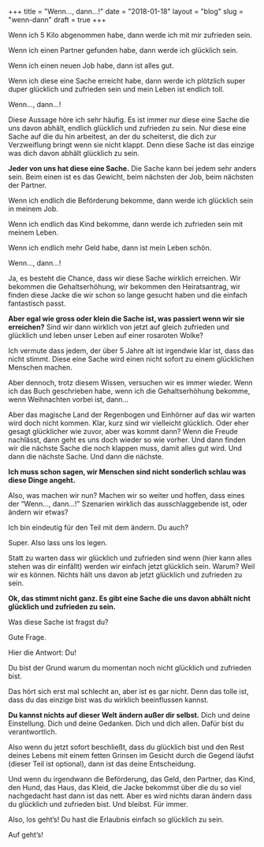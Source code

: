 +++
title = "Wenn..., dann...!"
date = "2018-01-18"
layout = "blog"
slug = "wenn-dann"
draft = true
+++

Wenn ich 5 Kilo abgenommen habe, dann werde ich mit mir zufrieden sein.

Wenn ich einen Partner gefunden habe, dann werde ich glücklich sein.

Wenn ich einen neuen Job habe, dann ist alles gut. 

Wenn ich diese eine Sache erreicht habe, dann werde ich plötzlich super duper glücklich und zufrieden sein und mein Leben ist endlich toll.

Wenn…, dann…!

Diese Aussage höre ich sehr häufig. Es ist immer nur diese eine Sache die uns davon abhält, endlich glücklich und zufrieden zu sein. Nur diese eine Sache auf die du hin arbeitest, an der du scheiterst, die dich zur Verzweiflung bringt wenn sie nicht klappt. Denn diese Sache ist das einzige was dich davon abhält glücklich zu sein.

**Jeder von uns hat diese eine Sache.** Die Sache kann bei jedem sehr anders sein. Beim einen ist es das Gewicht, beim nächsten der Job, beim nächsten der Partner.

Wenn ich endlich die Beförderung bekomme, dann werde ich glücklich sein in meinem Job.

Wenn ich endlich das Kind bekomme, dann werde ich zufrieden sein mit meinem Leben.

Wenn ich endlich mehr Geld habe, dann ist mein Leben schön.

Wenn…, dann…!

Ja, es besteht die Chance, dass wir diese Sache wirklich erreichen. Wir bekommen die Gehaltserhöhung, wir bekommen den Heiratsantrag, wir finden diese Jacke die wir schon so lange gesucht haben und die einfach fantastisch passt.

**Aber egal wie gross oder klein die Sache ist, was passiert wenn wir sie erreichen?** Sind wir dann wirklich von jetzt auf gleich zufrieden und glücklich und leben unser Leben auf einer rosaroten Wolke?

Ich vermute dass jedem, der über 5 Jahre alt ist irgendwie klar ist, dass das nicht stimmt. Diese eine Sache wird einen nicht sofort zu einem glücklichen Menschen machen.

Aber dennoch, trotz diesem Wissen, versuchen wir es immer wieder. Wenn ich das Buch geschrieben habe, wenn ich die Gehaltserhöhung bekomme, wenn Weihnachten vorbei ist, dann…

Aber das magische Land der Regenbogen und Einhörner auf das wir warten wird doch nicht kommen. Klar, kurz sind wir vielleicht glücklich. Oder eher gesagt glücklicher wie zuvor, aber was kommt dann? Wenn die Freude nachlässt, dann geht es uns doch wieder so wie vorher. Und dann finden wir die nächste Sache die noch klappen muss, damit alles gut wird. Und dann die nächste Sache. Und dann die nächste.

**Ich muss schon sagen, wir Menschen sind nicht sonderlich schlau was diese Dinge angeht.**

Also, was machen wir nun? Machen wir so weiter und hoffen, dass eines der “Wenn…, dann…!” Szenarien wirklich das ausschlaggebende ist, oder ändern wir etwas?

Ich bin eindeutig für den Teil mit dem ändern. Du auch?

Super. Also lass uns los legen.

Statt zu warten dass wir glücklich und zufrieden sind wenn (hier kann alles stehen was dir einfällt) werden wir einfach jetzt glücklich sein. Warum? Weil wir es können. Nichts hält uns davon ab jetzt glücklich und zufrieden zu sein.

**Ok, das stimmt nicht ganz. Es gibt eine Sache die uns davon abhält nicht glücklich und zufrieden zu sein.**

Was diese Sache ist fragst du?

Gute Frage.

Hier die Antwort: Du!

Du bist der Grund warum du momentan noch nicht glücklich und zufrieden bist. 

Das hört sich erst mal schlecht an, aber ist es gar nicht. Denn das tolle ist, dass du das einzige bist was du wirklich beeinflussen kannst. 

**Du kannst nichts auf dieser Welt ändern außer dir selbst.** Dich und deine Einstellung. Dich und deine Gedanken. Dich und dich allen. Dafür bist du verantwortlich.

Also wenn du jetzt sofort beschließt, dass du glücklich bist und den Rest deines Lebens mit einem fetten Grinsen im Gesicht durch die Gegend läufst (dieser Teil ist optional), dann ist das deine Entscheidung.

Und wenn du irgendwann die Beförderung, das Geld, den Partner, das Kind, den Hund, das Haus, das Kleid, die Jacke bekommst über die du so viel nachgedacht hast dann ist das nett. Aber es wird nichts daran ändern dass du glücklich und zufrieden bist. Und bleibst. Für immer.

Also, los geht’s! Du hast die Erlaubnis einfach so glücklich zu sein. 

Auf geht’s!
